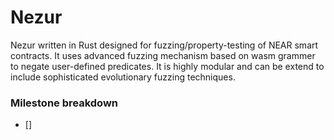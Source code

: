 # Nezur
Nezur written in Rust designed for fuzzing/property-testing of NEAR smart contracts. It uses advanced fuzzing mechanism based on wasm grammer to negate user-defined predicates. It is highly modular and can be extend to include sophisticated evolutionary fuzzing techniques.

### Milestone breakdown
 - []
